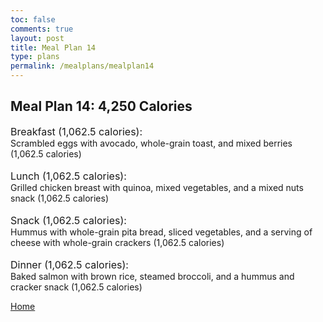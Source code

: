 ```yaml
---
toc: false
comments: true
layout: post
title: Meal Plan 14
type: plans
permalink: /mealplans/mealplan14
---
```


## Meal Plan 14: 4,250 Calories

<span style="font-size: 16px;">Breakfast (1,062.5 calories):</span>
<br>
Scrambled eggs with avocado, whole-grain toast, and mixed berries (1,062.5 calories)
<br>
<br>
<span style="font-size: 16px;">Lunch (1,062.5 calories):</span>
<br>
Grilled chicken breast with quinoa, mixed vegetables, and a mixed nuts snack (1,062.5 calories)
<br>
<br>
<span style="font-size: 16px;">Snack (1,062.5 calories):</span>
<br>
Hummus with whole-grain pita bread, sliced vegetables, and a serving of cheese with whole-grain crackers (1,062.5 calories)
<br>
<br>
<span style="font-size: 16px;">Dinner (1,062.5 calories):</span>
<br>
Baked salmon with brown rice, steamed broccoli, and a hummus and cracker snack (1,062.5 calories)

<a href="" class="button">Home</a>
